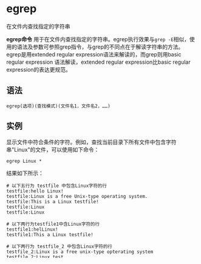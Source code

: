 # egrep

在文件内查找指定的字符串


**egrep命令** 用于在文件内查找指定的字符串。egrep执行效果与`grep -E`相似，使用的语法及参数可参照grep指令，与grep的不同点在于解读字符串的方法。egrep是用extended regular expression语法来解读的，而grep则用basic regular expression 语法解读，extended regular expression比basic regular expression的表达更规范。

##  语法

```
egrep(选项)(查找模式)(文件名1，文件名2，……)
```

##  实例

显示文件中符合条件的字符。例如，查找当前目录下所有文件中包含字符串"Linux"的文件，可以使用如下命令：

```
egrep Linux *
```

结果如下所示：

```
# 以下五行为 testfile 中包含Linux字符的行
testfile:hello Linux!
testfile:Linux is a free Unix-type operating system.
testfile:This is a Linux testfile!
testfile:Linux
testfile:Linux

# 以下两行为testfile1中含Linux字符的行
testfile1:helLinux!
testfile1:This a Linux testfile!

# 以下两行为 testfile_2 中包含Linux字符的行
testfile_2:Linux is a free unix-type opterating system
testfile_2:Linux test
```


